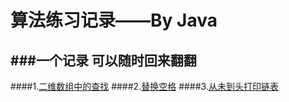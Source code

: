 ﻿# 算法练习记录——By Java
###一个记录 可以随时回来翻翻
------



####1.[二维数组中的查找](https://github.com/yangjingya/JavaExercise/blob/master/SearchInTwo-Dimensinoal/src/com/test.java)
####2.[替换空格](https://github.com/yangjingya/JavaExercise/blob/master/ReplaceSpace/src/com/Replace.java)
####3.[从未到头打印链表](https://github.com/yangjingya/JavaExercise/blob/master/ReservePrintList/src/com/PrintList.java)